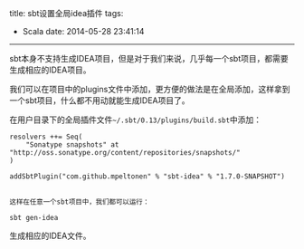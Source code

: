 title: sbt设置全局idea插件
tags:
  - Scala
date: 2014-05-28 23:41:14
---

sbt本身不支持生成IDEA项目，但是对于我们来说，几乎每一个sbt项目，都需要生成相应的IDEA项目。

我们可以在项目中的plugins文件中添加，更方便的做法是在全局添加，这样拿到一个sbt项目，什么都不用动就能生成IDEA项目了。

在用户目录下的全局插件文件`~/.sbt/0.13/plugins/build.sbt`中添加：

    resolvers ++= Seq(
        "Sonatype snapshots" at "http://oss.sonatype.org/content/repositories/snapshots/"
    )

    addSbtPlugin("com.github.mpeltonen" % "sbt-idea" % "1.7.0-SNAPSHOT")
    

    这样在任意一个sbt项目中，我们都可以运行：

    sbt gen-idea

生成相应的IDEA文件。